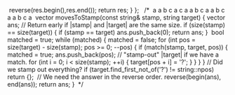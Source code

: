 ​
reverse(res.begin(),res.end());
return res;
}
};
​
​
/*
​
a a b c a c a
a b c a
a b c a
a b c a
​
vector<int> movesToStamp(const string& stamp, string target) {
vector<int> ans;
// Return early if |stamp| and |target| are the same size.
if (size(stamp) == size(target)) {
if (stamp == target) ans.push_back(0);
return ans;
}
​
bool matched = true;
while (matched) {
matched = false;
for (int pos = size(target) - size(stamp); pos >= 0; --pos) {
if (match(stamp, target, pos)) {
matched = true;
ans.push_back(pos);
// "stamp-out" |target| if we have a match.
for (int i = 0; i < size(stamp); ++i) {
target[pos + i] = '?';
}
}
}
}
// Did we stamp out everything?
if (target.find_first_not_of('?') != string::npos) return {};
​
// We need the answer in the reverse order.
reverse(begin(ans), end(ans));
return ans;
}
​
*/
```